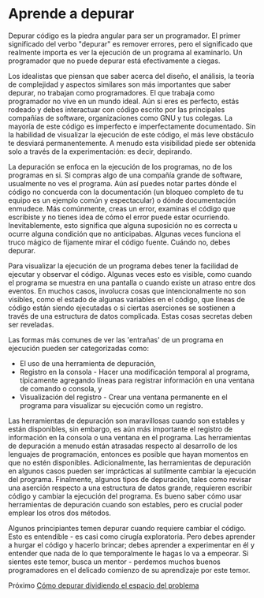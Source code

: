 # Aprende a depurar
[//]: # (Version:1.0.0)
Depurar código es la piedra angular para ser un programador. El primer significado del verbo "depurar" es remover errores, pero el significado que realmente importa es ver la ejecución de un programa al examinarlo. Un programador que no puede depurar está efectivamente a ciegas.

Los idealistas que piensan que saber acerca del diseño, el análisis, la teoría de complejidad y aspectos similares son más importantes que saber depurar, no trabajan como programadores. El que trabaja como programador no vive en un mundo ideal. Aún si eres es perfecto, estás rodeado y debes interactuar con código escrito por las principales compañías de software, organizaciones como GNU y tus colegas. La mayoría de este código es imperfecto e imperfectamente documentado. Sin la habilidad de visualizar la ejecución de este código, el más leve obstáculo te desviará permanentemente. A menudo esta visibilidad piede ser obtenida solo a través de la experimentación: es decir, depirando.

La depuración se enfoca en la ejecución de los programas, no de los programas en si. Si compras algo de una compañía grande de software, usualmente no ves el programa. Aún así puedes notar partes dónde el código no concuerda con la documentación (un bloqueo completo de tu equipo es un ejemplo común y espectacular) o dónde documentación enmudece. Más comúnmente, creas un error, examinas el código que escribiste y no tienes idea de cómo el error puede estar ocurriendo.  Inevitablemente, esto significa que alguna suposición no es correcta u ocurre alguna condición que no anticipabas. Algunas veces funciona el truco mágico de fijamente mirar el código fuente. Cuándo no, debes depurar.

Para visualizar la ejecución de un programa debes tener la facilidad de ejecutar y observar el código. Algunas veces esto es visible, como cuando el programa se muestra en una pantalla o cuando existe un atraso entre dos eventos. En muchos casos, involucra cosas que intencionalmente no son visibles, como el estado de algunas variables en el código, que líneas de código están siendo ejecutadas o si ciertas aserciones se sostienen a través de una estructura de datos complicada. Estas cosas secretas deben ser reveladas.

Las formas más comunes de ver las 'entrañas' de un programa en ejecución pueden ser categorizadas como:

- El uso de una herramienta de depuración,
- Registro en la consola - Hacer una modificación temporal al programa, típicamente agregando líneas para registrar información en una ventana de comando o consola, y
- Visualización del registro - Crear una ventana permanente en el programa para visualizar su ejecución como un registro.

Las herramientas de depuración son maravillosas cuando son estables y están disponibles, sin embargo, es aún más importante el registro de información en la consola o una ventana en el programa. Las herramientas de depuración a menudo están atrasadas respecto al desarrollo de los lenguajes de programación, entonces es posible que hayan momentos en que no estén disponibles. Adicionalmente, las herramientas de depuración en algunos casos pueden ser imprácticas al sutilmente cambiar la ejecución del programa. Finalmente, algunos tipos de depuración, tales como revisar una aserción respecto a una estructura de datos grande, requieren escribir código y cambiar la ejecución del programa. Es bueno saber cómo usar herramientas de depuración cuando son estables, pero es crucial poder emplear los otros dos métodos. 

Algunos principiantes temen depurar cuando requiere cambiar el código. Esto es entendible - es casi como cirugía exploratoria. Pero debes aprender a hurgar el código y hacerlo brincar; debes aprender a experimentar en él y entender que nada de lo que temporalmente le hagas lo va a empeorar. Si sientes este temor, busca un mentor - perdemos muchos buenos programadores en el delicado comienzo de su aprendizaje por este temor.

Próximo [Cómo depurar dividiendo el espacio del problema](02-How-to-Debug-by-Splitting-the-Problem-Space.md)
